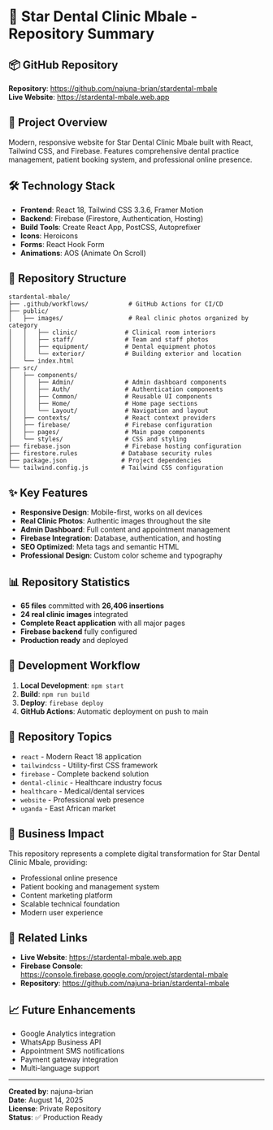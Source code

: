 # 🦷 Star Dental Clinic Mbale - Repository Summary

## 📦 GitHub Repository

**Repository**: https://github.com/najuna-brian/stardental-mbale  
**Live Website**: https://stardental-mbale.web.app

## 🚀 Project Overview

Modern, responsive website for Star Dental Clinic Mbale built with React, Tailwind CSS, and Firebase. Features comprehensive dental practice management, patient booking system, and professional online presence.

## 🛠️ Technology Stack

- **Frontend**: React 18, Tailwind CSS 3.3.6, Framer Motion
- **Backend**: Firebase (Firestore, Authentication, Hosting)
- **Build Tools**: Create React App, PostCSS, Autoprefixer
- **Icons**: Heroicons
- **Forms**: React Hook Form
- **Animations**: AOS (Animate On Scroll)

## 📁 Repository Structure

```
stardental-mbale/
├── .github/workflows/           # GitHub Actions for CI/CD
├── public/
│   ├── images/                  # Real clinic photos organized by category
│   │   ├── clinic/             # Clinical room interiors
│   │   ├── staff/              # Team and staff photos
│   │   ├── equipment/          # Dental equipment photos
│   │   └── exterior/           # Building exterior and location
│   └── index.html
├── src/
│   ├── components/
│   │   ├── Admin/              # Admin dashboard components
│   │   ├── Auth/               # Authentication components
│   │   ├── Common/             # Reusable UI components
│   │   ├── Home/               # Home page sections
│   │   └── Layout/             # Navigation and layout
│   ├── contexts/               # React context providers
│   ├── firebase/               # Firebase configuration
│   ├── pages/                  # Main page components
│   └── styles/                 # CSS and styling
├── firebase.json               # Firebase hosting configuration
├── firestore.rules            # Database security rules
├── package.json               # Project dependencies
└── tailwind.config.js         # Tailwind CSS configuration
```

## ✨ Key Features

- **Responsive Design**: Mobile-first, works on all devices
- **Real Clinic Photos**: Authentic images throughout the site
- **Admin Dashboard**: Full content and appointment management
- **Firebase Integration**: Database, authentication, and hosting
- **SEO Optimized**: Meta tags and semantic HTML
- **Professional Design**: Custom color scheme and typography

## 📊 Repository Statistics

- **65 files** committed with **26,406 insertions**
- **24 real clinic images** integrated
- **Complete React application** with all major pages
- **Firebase backend** fully configured
- **Production ready** and deployed

## 🔄 Development Workflow

1. **Local Development**: `npm start`
2. **Build**: `npm run build`
3. **Deploy**: `firebase deploy`
4. **GitHub Actions**: Automatic deployment on push to main

## 🌟 Repository Topics

- `react` - Modern React 18 application
- `tailwindcss` - Utility-first CSS framework
- `firebase` - Complete backend solution
- `dental-clinic` - Healthcare industry focus
- `healthcare` - Medical/dental services
- `website` - Professional web presence
- `uganda` - East African market

## 🎯 Business Impact

This repository represents a complete digital transformation for Star Dental Clinic Mbale, providing:

- Professional online presence
- Patient booking and management system
- Content marketing platform
- Scalable technical foundation
- Modern user experience

## 🔗 Related Links

- **Live Website**: https://stardental-mbale.web.app
- **Firebase Console**: https://console.firebase.google.com/project/stardental-mbale
- **Repository**: https://github.com/najuna-brian/stardental-mbale

## 📈 Future Enhancements

- Google Analytics integration
- WhatsApp Business API
- Appointment SMS notifications
- Payment gateway integration
- Multi-language support

---

**Created by**: najuna-brian  
**Date**: August 14, 2025  
**License**: Private Repository  
**Status**: ✅ Production Ready
